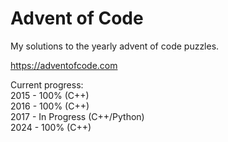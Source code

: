 # Advent of Code

My solutions to the yearly advent of code puzzles.

https://adventofcode.com

Current progress:  
2015 - 100% (C++)  
2016 - 100% (C++)  
2017 - In Progress (C++/Python)  
2024 - 100% (C++)  